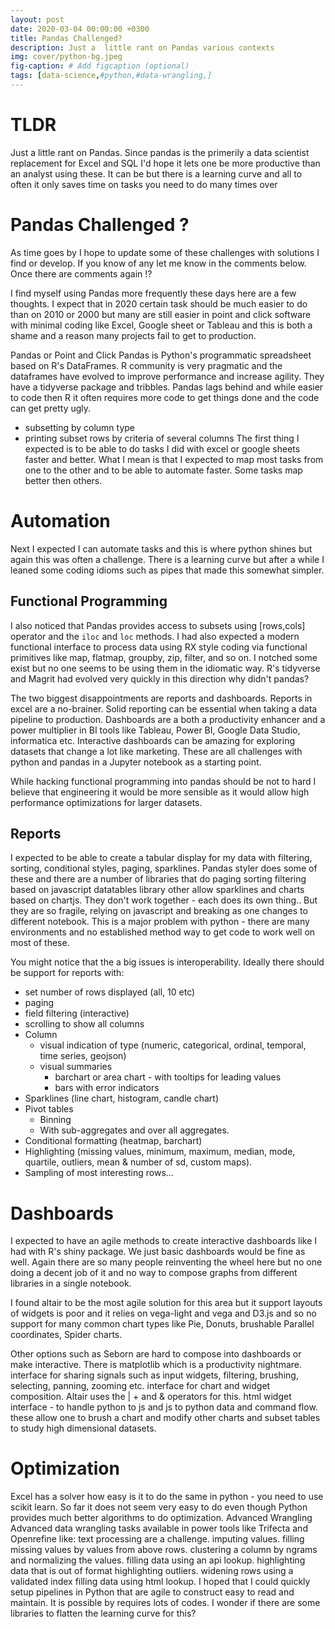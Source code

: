 ```yaml
---
layout: post
date: 2020-03-04 00:00:00 +0300
title: Pandas Challenged?
description: Just a  little rant on Pandas various contexts
img: cover/python-bg.jpeg
fig-caption: # Add figcaption (optional)
tags: [data-science,#python,#data-wrangling,] 
---
```


# TLDR

Just a little rant on Pandas. Since pandas is the primerily a data scientist replacement for Excel and SQL I'd hope it lets one be more productive than an analyst using these. It can be but there is a learning curve and all to often it only saves time on tasks you need to do many times over 

# Pandas Challenged ?

As time goes by I hope to update some of these challenges with solutions I find or develop. If you know of any let me know in the comments below. Once there are comments again !?

I find myself using Pandas more frequently these days here are a few thoughts. I expect that in 2020 certain task should be much easier to do than on 2010 or 2000 but many are still easier in point and click software with minimal coding like Excel, Google sheet or Tableau and this is both a shame and a reason many projects fail to get to production.

Pandas or Point and Click
Pandas is Python's programmatic spreadsheet based on R's DataFrames. R community is very pragmatic and the dataframes have evolved to improve performance and increase agility. They have a tidyverse package and tribbles. Pandas lags behind and while easier to code then R it often requires more code to get things done and the code can get pretty ugly. 
* subsetting by column type
* printing subset rows by criteria of several columns
The first thing I expected is to be able to do tasks I did with excel or google sheets faster and better. What I mean is that I expected to map most tasks from one to the other and to be able to automate faster. Some tasks map better then others.
# Automation
Next I expected I can automate tasks and this is where python shines but again this was often a challenge.
There is a learning curve but after a while I leaned some coding idioms such as pipes that made this somewhat simpler.

## Functional Programming
I also noticed that Pandas provides access to subsets using [rows,cols] operator and the `iloc` and `loc` methods.  I had also expected a modern functional interface to process data using RX style coding via functional primitives like map, flatmap, groupby, zip, filter, and so on. I notched some exist but no one seems to be using them in the idiomatic way. R's tidyverse and Magrit had evolved very quickly in this direction why didn't pandas?

The two biggest disappointments are reports and dashboards.  Reports in excel are a no-brainer. Solid reporting can be essential when taking a data pipeline to production. Dashboards are a both a productivity enhancer and a power multiplier in BI tools like Tableau, Power BI, Google Data Studio, informatica etc. Interactive dashboards can be amazing for exploring datasets that change a lot like marketing. These are all challenges with python and pandas in a Jupyter notebook as a starting point.

While hacking functional programming into pandas should be not to hard I believe that engineering it would be more sensible as it would allow high performance optimizations for larger datasets.

## Reports

I expected to be able to create a tabular display for my data with filtering, sorting, conditional styles, paging, sparklines. Pandas styler does some of these and there are a number of libraries that do paging sorting filtering based on javascript datatables library other allow sparklines and charts based on chartjs. They don't work together - each does its own thing.. But they are so fragile, relying on javascript and breaking as one changes to different notebook. This is a major problem with python - there are many environments and no established method way to get code to work well on most of these.

You might notice that the a big issues is interoperability. Ideally there should be support for reports with:
- set number of rows displayed (all, 10 etc)
- paging 
- field filtering (interactive)
- scrolling to show all columns
- Column
    - visual indication of type (numeric, categorical, ordinal, temporal, time series, geojson)
    - visual summaries
        - barchart or area chart - with tooltips for leading values
        - bars with error indicators
- Sparklines (line chart, histogram, candle chart)
- Pivot tables
    - Binning
    - With sub-aggregates and over all aggregates.
- Conditional formatting (heatmap, barchart)
- Highlighting (missing values, minimum, maximum, median, mode, quartile, outliers, mean &  number of sd, custom maps).
- Sampling of most interesting rows...

# Dashboards

I expected to have an agile methods to create interactive dashboards like I had with R's shiny package. We just basic dashboards would be fine as well. Again there are so many people reinventing the wheel here but no one doing a decent job of it and no way to compose graphs from different libraries in a single notebook. 

I found altair to be the most agile solution for this area but it support layouts of widgets is poor and it relies on vega-light and vega and D3.js and so no support for many common chart types like Pie, Donuts, brushable Parallel coordinates, Spider charts. 

Other options such as Seborn are hard to compose into dashboards or make interactive. There is matplotlib which is a productivity nightmare. 
interface for sharing signals such as input widgets, filtering, brushing,  selecting, panning, zooming etc.
interface for chart and widget composition. Altair uses the | + and  & operators for this.
html widget interface - to handle python to js and js to python data and command flow.
these allow one to brush a chart and modify other charts and subset tables to study high dimensional datasets.

# Optimization

Excel has a solver how easy is it to do the same in python - you need to use scikit learn. So far it does not seem very easy to do even though 
Python provides much better algorithms to do optimization.
Advanced Wrangling
Advanced data wrangling tasks available in power tools like Trifecta and Openrefine like:
text processing are a challenge.
imputing values.
filling missing values by values from above rows.
clustering a column by ngrams and normalizing the values.
filling data using an api lookup.
highlighting data that is out of format
highlighting outliers.
widening rows using a validated index
filling data using html lookup.
I hoped that I could quickly setup pipelines in Python that are agile to construct easy to read and maintain. 
It is possible by requires lots of codes. I wonder if there are some libraries to flatten the learning curve for this?